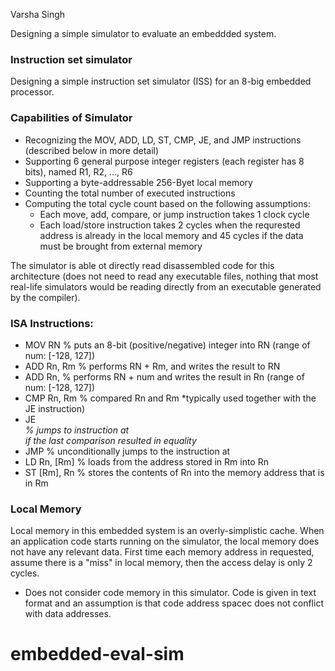 Varsha Singh

Designing a simple simulator to evaluate an embeddded system.

### Instruction set simulator
Designing a simple instruction set simulator (ISS) for an 8-big embedded processor.

### Capabilities of Simulator
- Recognizing the MOV, ADD, LD, ST, CMP, JE, and JMP instructions (described below in more detail)
- Supporting 6 general purpose integer registers (each register has 8 bits), named R1, R2, ..., R6
- Supporting a byte-addressable 256-Byet local memory
- Counting the total number of executed instructions
- Computing the total cycle count based on the following assumptions:
	- Each move, add, compare, or jump instruction takes 1 clock cycle
	- Each load/store instruction takes 2 cycles when the requrested address is already in the local memory and 45 cycles if the data must be brought from external memory

The simulator is able ot directly read disassembled code for this architecture (does not need to read any executable files, nothing that most real-life simulators would be reading directly from an executable generated by the compiler).

### ISA Instructions:
- MOV RN <num> % puts an 8-bit (positive/negative) integer <num> into RN (range of num: [-128, 127])
- ADD Rn, Rm % performs RN + Rm, and writes the result to RN
- ADD Rn, <num> % performs RN + num and writes the result in Rn (range of num: [-128, 127])
- CMP Rn, Rm % compared Rn and Rm *typically used together with the JE instruction)
- JE <Address> % jumps to instruction at <Address> if the last comparison resulted in equality
- JMP <Adderss> % unconditionally jumps to the instruction at <Address>
- LD Rn, [Rm] % loads from the address stored in Rm into Rn
- ST [Rm], Rn % stores the contents of Rn into the memory address that is in Rm

### Local Memory
Local memory in this embedded system is an overly-simplistic cache. When an application code starts running on the simulator, the local memory does not have any relevant data. First time each memory address in requested, assume there is a "miss" in local memory, then the access delay is only 2 cycles.

- Does not consider code memory in this simulator. Code is given in text format and an assumption is that code address spacec does not conflict with data addresses.
# embedded-eval-sim
